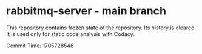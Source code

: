 # rabbitmq-server - main branch

This repository contains frozen state of the repository.
Its history is cleared. It is used only for static code
analysis with Codacy.

Commit Time: 1705728548